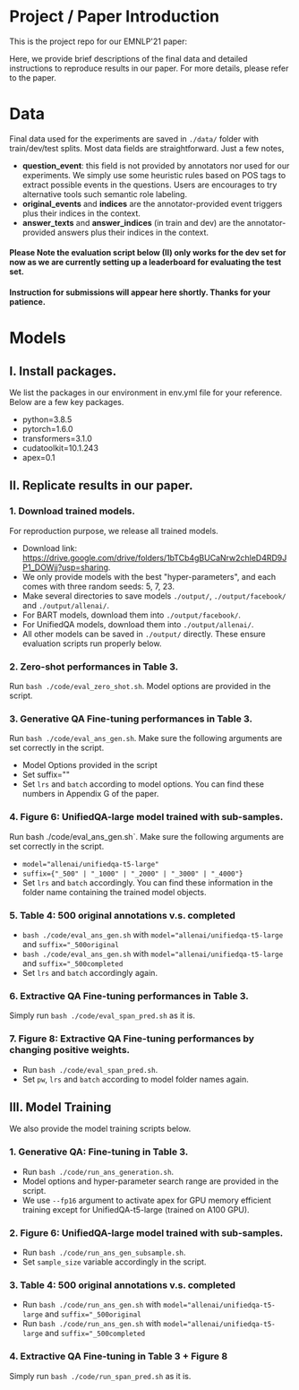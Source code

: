 # Project / Paper Introduction
This is the project repo for our EMNLP'21 paper: 

Here, we provide brief descriptions of the final data and detailed instructions to reproduce results in our paper. For more details, please refer to the paper.

# Data
Final data used for the experiments are saved in `./data/` folder with train/dev/test splits. Most data fields are straightforward. Just a few notes,
- **question_event**: this field is not provided by annotators nor used for our experiments. We simply use some heuristic rules based on POS tags to extract possible events in the questions. Users are encourages to try alternative tools such semantic role labeling. 
- **original_events** and **indices** are the annotator-provided event triggers plus their indices in the context.
- **answer_texts** and **answer_indices** (in train and dev) are the annotator-provided answers plus their indices in the context.

#### Please Note the evaluation script below (II) only works for the dev set for now as we are currently setting up a leaderboard for evaluating the test set.
#### Instruction for submissions will appear here shortly. Thanks for your patience.

# Models
## I. Install packages. 
We list the packages in our environment in env.yml file for your reference. Below are a few key packages.
- python=3.8.5
- pytorch=1.6.0
- transformers=3.1.0
- cudatoolkit=10.1.243
- apex=0.1

## II. Replicate results in our paper.
### 1. Download trained models.
For reproduction purpose, we release all trained models.
- Download link: https://drive.google.com/drive/folders/1bTCb4gBUCaNrw2chleD4RD9JP1_DOWjj?usp=sharing. 
- We only provide models with the best "hyper-parameters", and each comes with three random seeds: 5, 7, 23.
- Make several directories to save models `./output/`, `./output/facebook/` and `./output/allenai/`.
- For BART models, download them into `./output/facebook/`.
- For UnifiedQA models, download them into `./output/allenai/`.
- All other models can be saved in `./output/` directly. These ensure evaluation scripts run properly below.

### 2. Zero-shot performances in Table 3. 
Run `bash ./code/eval_zero_shot.sh`. Model options are provided in the script.

### 3. Generative QA Fine-tuning performances in Table 3.
Run `bash ./code/eval_ans_gen.sh`. Make sure the following arguments are set correctly in the script.
- Model Options provided in the script
- Set suffix=""
- Set `lrs` and `batch` according to model options. You can find these numbers in Appendix G of the paper.

### 4. Figure 6: UnifiedQA-large model trained with sub-samples.
Run bash ./code/eval_ans_gen.sh`. Make sure the following arguments are set correctly in the script.
- `model="allenai/unifiedqa-t5-large"`
- `suffix={"_500" | "_1000" | "_2000" | "_3000" | "_4000"}`
- Set `lrs` and `batch` accordingly. You can find these information in the folder name containing the trained model objects.

### 5. Table 4: 500 original annotations v.s. completed
- `bash ./code/eval_ans_gen.sh` with `model="allenai/unifiedqa-t5-large` and `suffix="_500original`
- `bash ./code/eval_ans_gen.sh` with `model="allenai/unifiedqa-t5-large` and `suffix="_500completed`
- Set `lrs` and `batch` accordingly again.

### 6. Extractive QA Fine-tuning performances in Table 3.
Simply run `bash ./code/eval_span_pred.sh` as it is.

### 7. Figure 8: Extractive QA Fine-tuning performances by changing positive weights.
- Run `bash ./code/eval_span_pred.sh`.
- Set `pw`, `lrs` and `batch` according to model folder names again.


## III. Model Training
We also provide the model training scripts below.

### 1. Generative QA: Fine-tuning in Table 3.
- Run `bash ./code/run_ans_generation.sh`. 
- Model options and hyper-parameter search range are provided in the script.
- We use `--fp16` argument to activate apex for GPU memory efficient training except for UnifiedQA-t5-large (trained on A100 GPU).

### 2. Figure 6: UnifiedQA-large model trained with sub-samples.
- Run `bash ./code/run_ans_gen_subsample.sh`.
- Set `sample_size` variable accordingly in the script.

### 3. Table 4: 500 original annotations v.s. completed
- Run `bash ./code/run_ans_gen.sh` with `model="allenai/unifiedqa-t5-large` and `suffix="_500original`
- Run `bash ./code/run_ans_gen.sh` with `model="allenai/unifiedqa-t5-large` and `suffix="_500completed`

### 4. Extractive QA Fine-tuning in Table 3 + Figure 8
Simply run `bash ./code/run_span_pred.sh` as it is.



